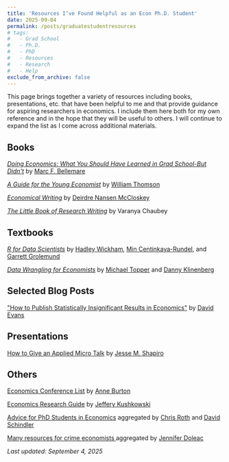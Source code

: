 ```yaml
---
title: 'Resources I’ve Found Helpful as an Econ Ph.D. Student'
date: 2025-09-04
permalink: /posts/graduatestudentresources
# tags:
#   - Grad School
#   - Ph.D.
#   - PhD
#   - Resources
#   - Research
#   - Help
exclude_from_archive: false
---
```


This page brings together a variety of resources including books, presentations, etc. that have been helpful to me and that provide guidance for aspiring researchers in economics. I include them here both for my own reference and in the hope that they will be useful to others. I will continue to expand the list as I come across additional materials.

<h2>Books</h2>

<a href="https://direct.mit.edu/books/monograph/5324/Doing-EconomicsWhat-You-Should-Have-Learned-in"> <em>Doing Economics: What You Should Have Learned in Grad School-But Didn't</em></a> by <a href="https://marcfbellemare.com/wordpress/"> Marc F. Bellemare </a>

<a href="https://direct.mit.edu/books/monograph/3957/A-Guide-for-the-Young-Economist"> <em>A Guide for the Young Economist</em></a> by <a href="https://sites.google.com/view/williamthomson"> William Thomson</a>

<a href="https://press.uchicago.edu/ucp/books/book/chicago/E/bo25674588.html"> <em>Economical Writing</em></a> by <a href="https://www.deirdremccloskey.com/"> Deirdre Nansen McCloskey</a>

<a href=""> <em>The Little Book of Research Writing</em></a> by Varanya Chaubey


<h2>Textbooks</h2>

<a href="https://r4ds.hadley.nz/"> <em>R for Data Scientists</em></a> by <a href="https://hadley.nz/"> Hadley Wickham</a>, <a href="https://mine-cr.com/publication/"> Min Centinkaya-Rundel</a>, and <a href="https://education.rstudio.com/author/garrett/"> Garrett Grolemund</a>

<a href="https://michaeltopper1.github.io/data-wrangling-econ-book/"> <em>Data Wrangling for Economists</em></a> by <a href="https://michaeltopper.netlify.app/"> Michael Topper</a> and <a href="https://sites.google.com/view/dannyklinenberg/home"> Danny Klinenberg</a>

<h2>Selected Blog Posts</h2>

<a href="https://blogs.worldbank.org/en/team/d/david-evans"> "How to Publish Statistically Insignificant Results in Economics"</a> by <a href="https://davidsevans.org/"> David Evans</a>

<h2>Presentations</h2>

<a href="https://shapiro.scholars.harvard.edu/sites/g/files/omnuum7731/files/shapiro/files/applied_micro_slides.pdf"> How to Give an Applied Micro Talk</a> by <a href="https://shapiro.scholars.harvard.edu/"> Jesse M. Shapiro</a>


<h2>Others</h2>

<a href="https://annemburton.com/economics-conferences"> Economics Conference List</a> by <a href="https://annemburton.com/"> Anne Burton</a>

<a href="https://instr.iastate.libguides.com/c.php?g=49275"> Economics Research Guide</a> by <a href="https://www.lib.iastate.edu/people/jeffrey-kushkowski"> Jeffery Kushkowski</a>

<a href="https://sites.google.com/view/econgradadvice"> Advice for PhD Students in Economics</a> aggregated by <a href="https://sites.google.com/site/chrisrotheconomics/home"> Chris Roth</a> and <a href="https://david-schindler.de/"> David Schindler</a>

<a href="https://jenniferdoleac.com/resources/"> Many resources for crime economists </a> aggregated by <a href="https://jenniferdoleac.com/"> Jennifer Doleac</a>


_Last updated: September 4, 2025_
